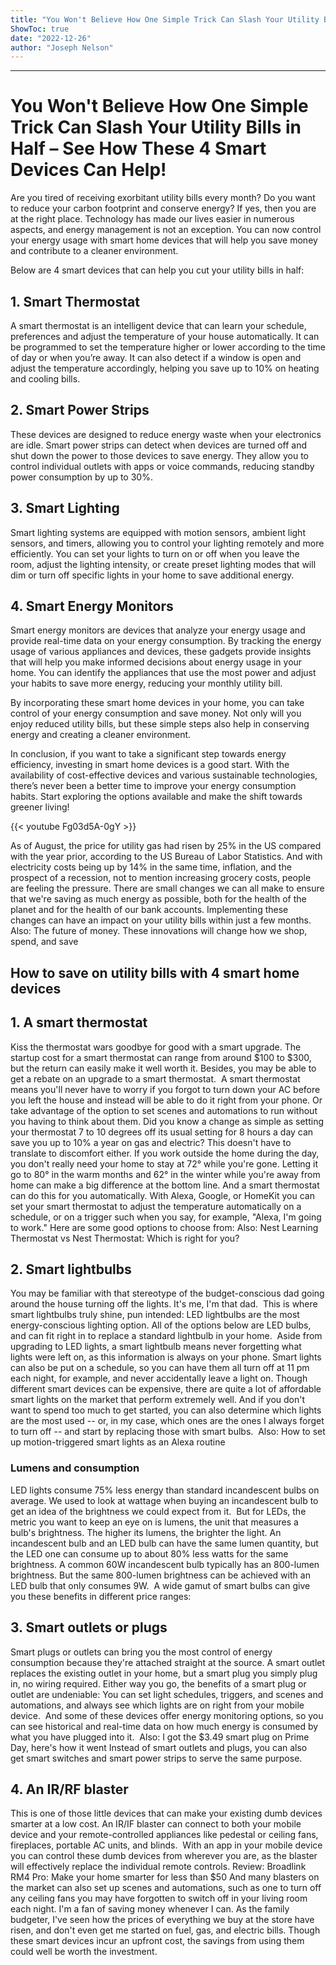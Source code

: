 ```yaml
---
title: "You Won't Believe How One Simple Trick Can Slash Your Utility Bills in Half – See How These 4 Smart Devices Can Help!"
ShowToc: true 
date: "2022-12-26"
author: "Joseph Nelson"
---
```

*****
# You Won't Believe How One Simple Trick Can Slash Your Utility Bills in Half – See How These 4 Smart Devices Can Help!

Are you tired of receiving exorbitant utility bills every month? Do you want to reduce your carbon footprint and conserve energy? If yes, then you are at the right place. Technology has made our lives easier in numerous aspects, and energy management is not an exception. You can now control your energy usage with smart home devices that will help you save money and contribute to a cleaner environment. 

Below are 4 smart devices that can help you cut your utility bills in half:

## 1. Smart Thermostat

A smart thermostat is an intelligent device that can learn your schedule, preferences and adjust the temperature of your house automatically. It can be programmed to set the temperature higher or lower according to the time of day or when you’re away. It can also detect if a window is open and adjust the temperature accordingly, helping you save up to 10% on heating and cooling bills.

## 2. Smart Power Strips

These devices are designed to reduce energy waste when your electronics are idle. Smart power strips can detect when devices are turned off and shut down the power to those devices to save energy. They allow you to control individual outlets with apps or voice commands, reducing standby power consumption by up to 30%.

## 3. Smart Lighting 

Smart lighting systems are equipped with motion sensors, ambient light sensors, and timers, allowing you to control your lighting remotely and more efficiently. You can set your lights to turn on or off when you leave the room, adjust the lighting intensity, or create preset lighting modes that will dim or turn off specific lights in your home to save additional energy.

## 4. Smart Energy Monitors

Smart energy monitors are devices that analyze your energy usage and provide real-time data on your energy consumption. By tracking the energy usage of various appliances and devices, these gadgets provide insights that will help you make informed decisions about energy usage in your home. You can identify the appliances that use the most power and adjust your habits to save more energy, reducing your monthly utility bill.

By incorporating these smart home devices in your home, you can take control of your energy consumption and save money. Not only will you enjoy reduced utility bills, but these simple steps also help in conserving energy and creating a cleaner environment. 

In conclusion, if you want to take a significant step towards energy efficiency, investing in smart home devices is a good start. With the availability of cost-effective devices and various sustainable technologies, there’s never been a better time to improve your energy consumption habits. Start exploring the options available and make the shift towards greener living!

{{< youtube Fg03d5A-0gY >}} 



As of August, the price for utility gas had risen by 25% in the US compared with the year prior, according to the US Bureau of Labor Statistics. And with electricity costs being up by 14% in the same time, inflation, and the prospect of a recession, not to mention increasing grocery costs, people are feeling the pressure.
There are small changes we can all make to ensure that we're saving as much energy as possible, both for the health of the planet and for the health of our bank accounts. Implementing these changes can have an impact on your utility bills within just a few months.
Also: The future of money. These innovations will change how we shop, spend, and save

 
## How to save on utility bills with 4 smart home devices
 
## 1. A smart thermostat


Kiss the thermostat wars goodbye for good with a smart upgrade. The startup cost for a smart thermostat can range from around $100 to $300, but the return can easily make it well worth it. Besides, you may be able to get a rebate on an upgrade to a smart thermostat. 
A smart thermostat means you'll never have to worry if you forgot to turn down your AC before you left the house and instead will be able to do it right from your phone. Or take advantage of the option to set scenes and automations to run without you having to think about them.
Did you know a change as simple as setting your thermostat 7 to 10 degrees off its usual setting for 8 hours a day can save you up to 10% a year on gas and electric?
This doesn't have to translate to discomfort either. If you work outside the home during the day, you don't really need your home to stay at 72° while you're gone. Letting it go to 80° in the warm months and 62° in the winter while you're away from home can make a big difference at the bottom line. And a smart thermostat can do this for you automatically.
With Alexa, Google, or HomeKit you can set your smart thermostat to adjust the temperature automatically on a schedule, or on a trigger such when you say, for example, "Alexa, I'm going to work."
Here are some good options to choose from:
Also: Nest Learning Thermostat vs Nest Thermostat: Which is right for you?

 
## 2. Smart lightbulbs


You may be familiar with that stereotype of the budget-conscious dad going around the house turning off the lights. It's me, I'm that dad. 
This is where smart lightbulbs truly shine, pun intended: LED lightbulbs are the most energy-conscious lighting option. All of the options below are LED bulbs, and can fit right in to replace a standard lightbulb in your home. 
Aside from upgrading to LED lights, a smart lightbulb means never forgetting what lights were left on, as this information is always on your phone. Smart lights can also be put on a schedule, so you can have them all turn off at 11 pm each night, for example, and never accidentally leave a light on.
Though different smart devices can be expensive, there are quite a lot of affordable smart lights on the market that perform extremely well. And if you don't want to spend too much to get started, you can also determine which lights are the most used -- or, in my case, which ones are the ones I always forget to turn off -- and start by replacing those with smart bulbs. 
Also: How to set up motion-triggered smart lights as an Alexa routine

 
### Lumens and consumption


LED lights consume 75% less energy than standard incandescent bulbs on average. We used to look at wattage when buying an incandescent bulb to get an idea of the brightness we could expect from it. 
But for LEDs, the metric you want to keep an eye on is lumens, the unit that measures a bulb's brightness. The higher its lumens, the brighter the light. An incandescent bulb and an LED bulb can have the same lumen quantity, but the LED one can consume up to about 80% less watts for the same brightness.
A common 60W incandescent bulb typically has an 800-lumen brightness. But the same 800-lumen brightness can be achieved with an LED bulb that only consumes 9W. 
A wide gamut of smart bulbs can give you these benefits in different price ranges:

 
## 3. Smart outlets or plugs


Smart plugs or outlets can bring you the most control of energy consumption because they're attached straight at the source.
A smart outlet replaces the existing outlet in your home, but a smart plug you simply plug in, no wiring required.
Either way you go, the benefits of a smart plug or outlet are undeniable: You can set light schedules, triggers, and scenes and automations, and always see which lights are on right from your mobile device. 
And some of these devices offer energy monitoring options, so you can see historical and real-time data on how much energy is consumed by what you have plugged into it. 
Also: I got the $3.49 smart plug on Prime Day, here's how it went
Instead of smart outlets and plugs, you can also get smart switches and smart power strips to serve the same purpose.

 
## 4. An IR/RF blaster


This is one of those little devices that can make your existing dumb devices smarter at a low cost. An IR/IF blaster can connect to both your mobile device and your remote-controlled appliances like pedestal or ceiling fans, fireplaces, portable AC units, and blinds. 
With an app in your mobile device you can control these dumb devices from wherever you are, as the blaster will effectively replace the individual remote controls.
Review: Broadlink RM4 Pro: Make your home smarter for less than $50
And many blasters on the market can also set up scenes and automations, such as one to turn off any ceiling fans you may have forgotten to switch off in your living room each night.
I'm a fan of saving money whenever I can. As the family budgeter, I've seen how the prices of everything we buy at the store have risen, and don't even get me started on fuel, gas, and electric bills. Though these smart devices incur an upfront cost, the savings from using them could well be worth the investment.






